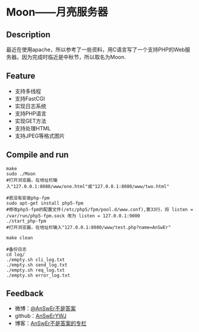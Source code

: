 # Moon——月亮服务器
## Description
最近在使用apache，所以参考了一些资料，用C语言写了一个支持PHP的Web服务器。因为完成时临近是中秋节，所以取名为Moon.  

## Feature
- 支持多线程
- 支持FastCGI
- 实现日志系统
- 支持PHP语言
- 实现GET方法
- 支持处理HTML
- 支持JPEG等格式图片

## Compile and run
```
make
sudo ./Moon
#打开浏览器，在地址栏输入"127.0.0.1:8080/www/one.html"或"127.0.0.1:8080/www/two.html"

#若没有安装php-fpm
sudo apt-get install php5-fpm
#修改php5-fpm的配置文件(/etc/php5/fpm/pool.d/www.conf),第33行，将 listen = /var/run/php5-fpm.sock 改为 listen = 127.0.0.1:9000
./start_php-fpm 
#打开浏览器，在地址栏输入"127.0.0.1:8080/www/test.php?name=AnSwEr"

make clean

#备份日志
cd log/ 
./empty.sh cli_log.txt
./empty.sh send_log.txt
./empty.sh req_log.txt
./empty.sh error_log.txt
```

## Feedback
- 微博：[@AnSwEr不是答案](http://weibo.com/1783591593)
- github：[AnSwErYWJ](https://github.com/AnSwErYWJ)
- 博客：[AnSwEr不是答案的专栏](http://blog.csdn.net/u011192270)
